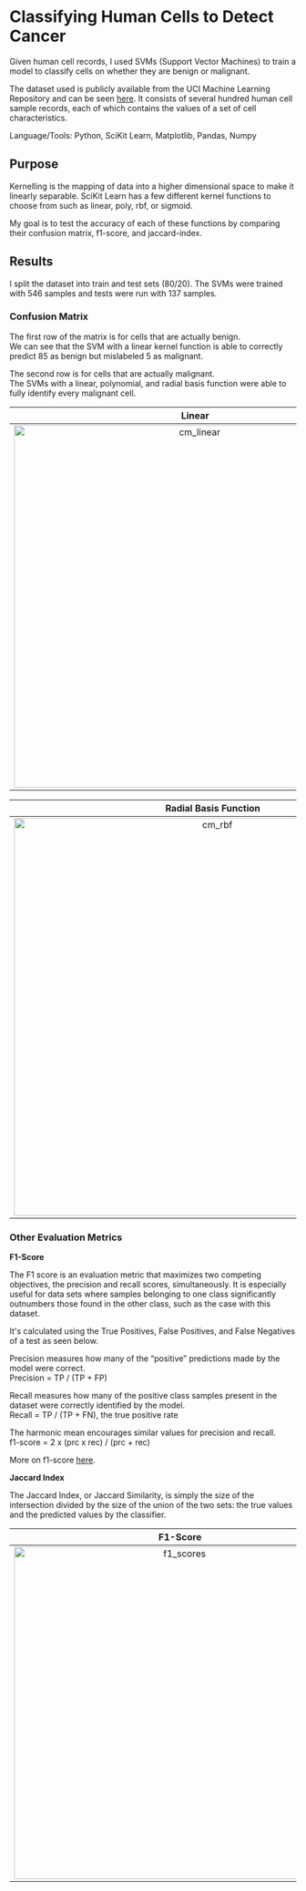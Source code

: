 # Classifying Human Cells to Detect Cancer

Given human cell records, I used SVMs (Support Vector Machines) to train a model to classify cells on whether they are benign or malignant.

The dataset used is publicly available from the UCI Machine Learning Repository and can be seen [here](https://cf-courses-data.s3.us.cloud-object-storage.appdomain.cloud/IBMDeveloperSkillsNetwork-ML0101EN-SkillsNetwork/labs/Module%203/data/cell_samples.csv). It consists of several hundred human cell sample records, each of which contains the values of a set of cell characteristics.

Language/Tools: Python, SciKit Learn, Matplotlib, Pandas, Numpy

## Purpose

Kernelling is the mapping of data into a higher dimensional space to make it linearly separable. SciKit Learn has a few different kernel functions to choose from such as linear, poly, rbf, or sigmoid.

My goal is to test the accuracy of each of these functions by comparing their confusion matrix, f1-score, and jaccard-index.

## Results

I split the dataset into train and test sets (80/20). The SVMs were trained with 546 samples and tests were run with 137 samples.

### Confusion Matrix

The first row of the matrix is for cells that are actually benign.  
We can see that the SVM with a linear kernel function is able to correctly predict 85 as benign but mislabeled 5 as malignant.

The second row is for cells that are actually malignant.  
The SVMs with a linear, polynomial, and radial basis function were able to fully identify every malignant cell.


Linear             |  Polynomial
:-------------------------:|:-------------------------:
<img width="636" alt="cm_linear" src="https://github.com/alanchiem/coding_practice/assets/62784950/65a3d4ec-2a3b-4ad6-9040-a56579ba3e3f"> | <img width="626" alt="cm_poly" src="https://github.com/alanchiem/coding_practice/assets/62784950/74a3342c-1ab4-40f9-abbf-62f4abfa2ca0">


Radial Basis Function          |  Sigmoid
:-------------------------:|:-------------------------:
<img width="698" alt="cm_rbf" src="https://github.com/alanchiem/coding_practice/assets/62784950/b9ef1725-8d02-474f-ac55-9cf69763c41d"> |  <img width="696" alt="cm_sigmoid" src="https://github.com/alanchiem/coding_practice/assets/62784950/61a88cc3-f5b1-490e-ba8c-ae71c836edcd">

### Other Evaluation Metrics

**F1-Score**  

The F1 score is an evaluation metric that maximizes two competing objectives, the precision and recall scores, simultaneously. It is especially useful for data sets where samples belonging to one class significantly outnumbers those found in the other class, such as the case with this dataset.  

It's calculated using the True Positives, False Positives, and False Negatives of a test as seen below.  


Precision measures how many of the “positive” predictions made by the model were correct.  
Precision = TP / (TP + FP)

Recall measures how many of the positive class samples present in the dataset were correctly identified by the model.  
Recall = TP / (TP + FN), the true positive rate  

The harmonic mean encourages similar values for precision and recall.  
f1-score = 2 x (prc x rec) / (prc + rec)

More on f1-score [here](https://www.v7labs.com/blog/f1-score-guide#:~:text=F1%20score%20is%20a%20machine%20learning%20evaluation%20metric%20that%20measures,prediction%20across%20the%20entire%20dataset.).

**Jaccard Index**

The Jaccard Index, or Jaccard Similarity, is simply the size of the intersection divided by the size of the union of the two sets: the true values and the predicted values by the classifier.  




F1-Score          |  Jaccard Index
:-------------------------:|:-------------------------:
<img width="583" alt="f1_scores" src="https://github.com/alanchiem/coding_practice/assets/62784950/3dec4088-b6f3-4887-bad2-94ec944c768a"> |  <img width="583" alt="jaccard_scores" src="https://github.com/alanchiem/coding_practice/assets/62784950/c8caa804-c9c3-43e1-9b16-acc8908a2621">
